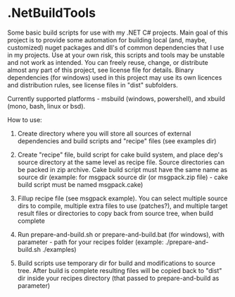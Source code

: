# .NetBuildTools

Some basic build scripts for use with my .NET C# projects. Main goal of this project is to provide some automation for building local (and, maybe, customized) nuget packages and dll's of common dependencies that I use in my projects. Use at your own risk, this scripts and tools may be unstable and not work as intended. You can freely reuse, change, or distribute almost any part of this project, see license file for details. Binary dependencies (for windows) used in this project may use its own licences and distribution rules, see license files in "dist" subfolders.

Currently supported platforms - msbuild (windows, powershell), and xbuild (mono, bash, linux or bsd).

How to use:

1. Create directory where you will store all sources of external dependencies and build scripts and "recipe" files (see examples dir)

2. Create "recipe" file, build script for cake build system, and place dep's source directory at the same level as recipe file. Source directories can be packed in zip archive. Cake build script must have the same name as source dir (example: for msgpack source dir (or msgpack.zip file) - cake build script must be named msgpack.cake)

3. Fillup recipe file (see msgpack example). You can select multiple source dirs to compile, multiple extra files to use (patches?), and multiple target result files or directories to copy back from source tree, when build complete

4. Run prepare-and-build.sh or prepare-and-build.bat (for windows), with parameter - path for your recipes folder (example: ./prepare-and-build.sh ./examples)

5. Build scripts use temporary dir for build and modifications to source tree. After build is complete resulting files will be copied back to "dist" dir inside your recipes directory (that passed to prepare-and-build as parameter)

